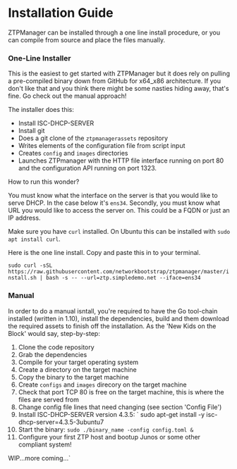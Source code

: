 # Installation Guide

ZTPManager can be installed through a one line install procedure, or you can compile from source and place the files manually.

### One-Line Installer

This is the easiest to get started with ZTPManager but it does rely on pulling a pre-compiled binary down from GitHub for x64_x86 architecture. If you don't like that and you think there might be some nasties hiding away, that's fine. Go check out the manual approach!

The installer does this:

- Install ISC-DHCP-SERVER
- Install git
- Does a git clone of the `ztpmanagerassets` repository
- Writes elements of the configuration file from script input
- Creates `config` and `images` directories
- Launches ZTPmanager with the HTTP file interface running on port 80 and the configuration API running on port 1323.

How to run this wonder?

You must know what the interface on the server is that you would like to serve DHCP. In the case below it's `ens34`.
Secondly, you must know what URL you would like to access the server on. This could be a FQDN or just an IP address.

Make sure you have `curl` installed. On Ubuntu this can be installed with `sudo apt install curl`.

Here is the one line install. Copy and paste this in to your terminal. 

`sudo curl -sSL https://raw.githubusercontent.com/networkbootstrap/ztpmanager/master/install.sh | bash -s -- --url=ztp.simpledemo.net --iface=ens34`

### Manual 

In order to do a manual isntall, you're required to have the Go tool-chain installed (written in 1.10), install the dependencies, build and them download the required assets to finish off the installation. As the 'New Kids on the Block' would say, step-by-step:

1.	Clone the code repository
2.	Grab the dependencies
3.	Compile for your target operating system
4.	Create a directory on the target machine
5.	Copy the binary to the target machine
6.	Create `configs` and `images` direcory on the target machine
7.	Check that port TCP 80 is free on the target machine, this is where the files are served from
8.	Change config file lines that need changing (see section 'Config File')
9.	Install ISC-DHCP-SERVER version 4.3.5: ` sudo apt-get install -y isc-dhcp-server=4.3.5-3ubuntu7
10.	Start the binary: `sudo ./binary_name -config config.toml &`
11.	Configure your first ZTP host and bootup Junos or some other compliant system!

WIP...more coming...`
